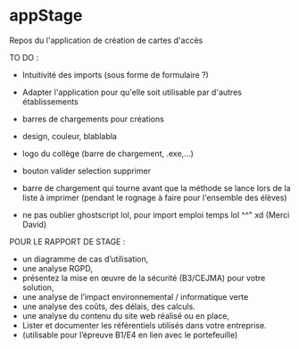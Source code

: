 # appStage 

Repos du l'application de création de cartes d'accès   

TO DO :

- Intuitivité des imports (sous forme de formulaire ?) 
- Adapter l'application pour qu'elle soit utilisable par d'autres établissements 
- barres de chargements pour créations 
- design, couleur, blablabla 
- logo du collège (barre de chargement, .exe,...) 
- bouton valider selection supprimer 
- barre de chargement qui tourne avant que la méthode se lance lors de la liste à imprimer (pendant le rognage à faire pour l'ensemble des élèves) 


- ne pas oublier ghostscript lol, pour import emploi temps lol ^^" xd (Merci David) 

POUR LE RAPPORT DE STAGE :

- un diagramme de cas d’utilisation, 
- une analyse RGPD, 
- présentez la mise en œuvre de la sécurité (B3/CEJMA) pour votre solution, 
- une analyse de l’impact environnemental / informatique verte 
- une analyse des coûts, des délais, des calculs.
- une analyse du contenu du site web réalisé ou en place, 
- Lister et documenter les référentiels utilisés dans votre entreprise. 
- (utilisable pour l’épreuve B1/E4 en lien avec le portefeuille)
